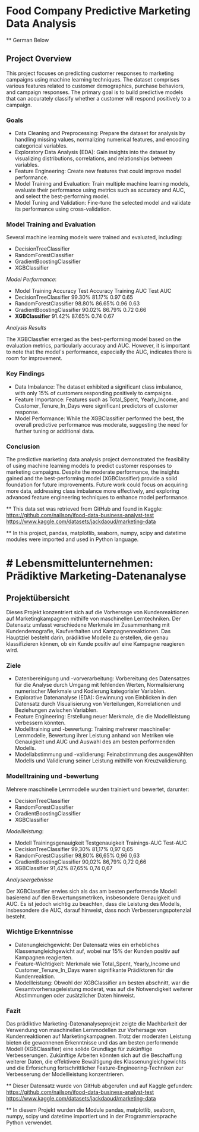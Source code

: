 # Food Company Predictive Marketing Data Analysis

** German Below 

## Project Overview

This project focuses on predicting customer responses to marketing campaigns using machine learning techniques. The dataset comprises various features related to customer demographics, purchase behaviors, and campaign responses. The primary goal is to build predictive models that can accurately classify whether a customer will respond positively to a campaign.

### Goals

* Data Cleaning and Preprocessing: Prepare the dataset for analysis by handling missing values, normalizing numerical features, and encoding categorical variables.
* Exploratory Data Analysis (EDA): Gain insights into the dataset by visualizing distributions, correlations, and relationships between variables.
* Feature Engineering: Create new features that could improve model performance.
* Model Training and Evaluation: Train multiple machine learning models, evaluate their performance using metrics such as accuracy and AUC, and select the best-performing model.
* Model Tuning and Validation: Fine-tune the selected model and validate its performance using cross-validation.

### Model Training and Evaluation

Several machine learning models were trained and evaluated, including:

- DecisionTreeClassifier
- RandomForestClassifier
- GradientBoostingClassifier
- XGBClassifier

_Model Performance_:

* Model	Training  Accuracy	Test Accuracy	Training AUC	Test AUC
* DecisionTreeClassifier	99.30%	81.17%	0.97	0.65
* RandomForestClassifier	98.80%	86.65%	0.96	0.63
* GradientBoostingClassifier	90.02%	86.79%	0.72	0.66
* **XGBClassifier**	91.42%	87.65%	0.74	0.67

_Analysis Results_

The XGBClassfier emerged as the best-performing model based on the evaluation metrics, particularly accuracy and AUC. However, it is important to note that the model's performance, especially the AUC, indicates there is room for improvement.

### Key Findings

* Data Imbalance: The dataset exhibited a significant class imbalance, with only 15% of customers responding positively to campaigns.
* Feature Importance: Features such as Total_Spent, Yearly_Income, and Customer_Tenure_In_Days were significant predictors of customer response.
* Model Performance: While the XGBClassifier performed the best, the overall predictive performance was moderate, suggesting the need for further tuning or additional data.

### Conclusion

The predictive marketing data analysis project demonstrated the feasibility of using machine learning models to predict customer responses to marketing campaigns. Despite the moderate performance, the insights gained and the best-performing model (XGBClassifier) provide a solid foundation for future improvements. Future work could focus on acquiring more data, addressing class imbalance more effectively, and exploring advanced feature engineering techniques to enhance model performance. ​

** This data set was retrieved from GitHub and found in Kaggle: https://github.com/nailson/ifood-data-business-analyst-test https://www.kaggle.com/datasets/jackdaoud/marketing-data

** In this project, pandas, matplotlib, seaborn, numpy, scipy and datetime modules were imported and used in Python language.

# # Lebensmittelunternehmen: Prädiktive Marketing-Datenanalyse

## Projektübersicht

Dieses Projekt konzentriert sich auf die Vorhersage von Kundenreaktionen auf Marketingkampagnen mithilfe von maschinellen Lerntechniken. Der Datensatz umfasst verschiedene Merkmale im Zusammenhang mit Kundendemografie, Kaufverhalten und Kampagnenreaktionen. Das Hauptziel besteht darin, prädiktive Modelle zu erstellen, die genau klassifizieren können, ob ein Kunde positiv auf eine Kampagne reagieren wird.

### Ziele

* Datenbereinigung und -vorverarbeitung: Vorbereitung des Datensatzes für die Analyse durch Umgang mit fehlenden Werten, Normalisierung numerischer Merkmale und Kodierung kategorialer Variablen.
* Explorative Datenanalyse (EDA): Gewinnung von Einblicken in den Datensatz durch Visualisierung von Verteilungen, Korrelationen und Beziehungen zwischen Variablen.
* Feature Engineering: Erstellung neuer Merkmale, die die Modellleistung verbessern könnten.
* Modelltraining und -bewertung: Training mehrerer maschineller Lernmodelle, Bewertung ihrer Leistung anhand von Metriken wie Genauigkeit und AUC und Auswahl des am besten performenden Modells.
* Modellabstimmung und -validierung: Feinabstimmung des ausgewählten Modells und Validierung seiner Leistung mithilfe von Kreuzvalidierung.

### Modelltraining und -bewertung

Mehrere maschinelle Lernmodelle wurden trainiert und bewertet, darunter:

* DecisionTreeClassifier
* RandomForestClassifier
* GradientBoostingClassifier
* XGBClassifier

*Modellleistung*:

* Modell Trainingsgenauigkeit Testgenauigkeit Trainings-AUC Test-AUC
* DecisionTreeClassifier 99,30% 81,17% 0,97 0,65
* RandomForestClassifier 98,80% 86,65% 0,96 0,63
* GradientBoostingClassifier 90,02% 86,79% 0,72 0,66
* XGBClassifier 91,42% 87,65% 0,74 0,67

*Analyseergebnisse*

Der XGBClassifier erwies sich als das am besten performende Modell basierend auf den Bewertungsmetriken, insbesondere Genauigkeit und AUC. Es ist jedoch wichtig zu beachten, dass die Leistung des Modells, insbesondere die AUC, darauf hinweist, dass noch Verbesserungspotenzial besteht.

### Wichtige Erkenntnisse

* Datenungleichgewicht: Der Datensatz wies ein erhebliches Klassenungleichgewicht auf, wobei nur 15% der Kunden positiv auf Kampagnen reagierten.
* Feature-Wichtigkeit: Merkmale wie Total_Spent, Yearly_Income und Customer_Tenure_In_Days waren signifikante Prädiktoren für die Kundenreaktion.
* Modellleistung: Obwohl der XGBClassifier am besten abschnitt, war die Gesamtvorhersageleistung moderat, was auf die Notwendigkeit weiterer Abstimmungen oder zusätzlicher Daten hinweist.

### Fazit

Das prädiktive Marketing-Datenanalyseprojekt zeigte die Machbarkeit der Verwendung von maschinellen Lernmodellen zur Vorhersage von Kundenreaktionen auf Marketingkampagnen. Trotz der moderaten Leistung bieten die gewonnenen Erkenntnisse und das am besten performende Modell (XGBClassifier) eine solide Grundlage für zukünftige Verbesserungen. Zukünftige Arbeiten könnten sich auf die Beschaffung weiterer Daten, die effektivere Bewältigung des Klassenungleichgewichts und die Erforschung fortschrittlicher Feature-Engineering-Techniken zur Verbesserung der Modellleistung konzentrieren.

** Dieser Datensatz wurde von GitHub abgerufen und auf Kaggle gefunden: https://github.com/nailson/ifood-data-business-analyst-test
https://www.kaggle.com/datasets/jackdaoud/marketing-data

** In diesem Projekt wurden die Module pandas, matplotlib, seaborn, numpy, scipy und datetime importiert und in der Programmiersprache Python verwendet.
